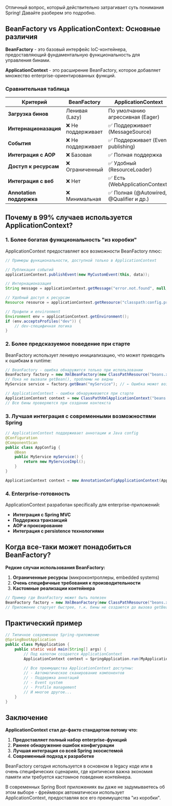 Отличный вопрос, который действительно затрагивает суть понимания Spring! Давайте разберем это подробно.

## BeanFactory vs ApplicationContext: Основные различия

**BeanFactory** - это базовый интерфейс IoC-контейнера, предоставляющий фундаментальную функциональность для управления бинами.

**ApplicationContext** - это расширение BeanFactory, которое добавляет множество enterprise-ориентированных функций.

### Сравнительная таблица

| Критерий | BeanFactory | ApplicationContext |
|----------|-------------|-------------------|
| **Загрузка бинов** | Ленивая (Lazy) | По умолчанию агрессивная (Eager) |
| **Интернационазация** | ❌ Не поддерживает | ✅ Поддерживает (MessageSource) |
| **События** | ❌ Не поддерживает | ✅ Поддерживает (Event publishing) |
| **Интеграция с AOP** | ❌ Базовая | ✅ Полная поддержка |
| **Доступ к ресурсам** | ❌ Ограниченный | ✅ Удобный (ResourceLoader) |
| **Интеграция с веб** | ❌ Нет | ✅ Есть (WebApplicationContext) |
| **Annotation поддержка** | ❌ Минимальная | ✅ Полная (@Autowired, @Qualifier и др.) |

## Почему в 99% случаев используется ApplicationContext?

### 1. **Более богатая функциональность "из коробки"**

ApplicationContext предоставляет все возможности BeanFactory плюс:

```java
// Примеры функциональности, доступной только в ApplicationContext

// Публикация событий
applicationContext.publishEvent(new MyCustomEvent(this, data));

// Интернационазация
String message = applicationContext.getMessage("error.not.found", null, locale);

// Удобный доступ к ресурсам
Resource resource = applicationContext.getResource("classpath:config.properties");

// Профили и environment
Environment env = applicationContext.getEnvironment();
if (env.acceptsProfiles("dev")) {
    // dev-специфичная логика
}
```

### 2. **Более предсказуемое поведение при старте**

BeanFactory использует ленивую инициализацию, что может приводить к ошибкам в runtime:

```java
// BeanFactory - ошибка обнаружится только при использовании
BeanFactory factory = new XmlBeanFactory(new ClassPathResource("beans.xml"));
// Пока не вызвали getBean(), проблемы не видны
MyService service = factory.getBean("myService"); // ← Ошибка может возникнуть здесь

// ApplicationContext - ошибки обнаруживаются при старте
ApplicationContext context = new ClassPathXmlApplicationContext("beans.xml");
// Все бины проверяются при создании контекста
```

### 3. **Лучшая интеграция с современными возможностями Spring**

```java
// ApplicationContext поддерживает аннотации и Java config
@Configuration
@ComponentScan
public class AppConfig {
    @Bean
    public MyService myService() {
        return new MyServiceImpl();
    }
}

ApplicationContext context = new AnnotationConfigApplicationContext(AppConfig.class);
```

### 4. **Enterprise-готовность**

ApplicationContext разработан specifically для enterprise-приложений:

- **Интеграция с Spring MVC**
- **Поддержка транзакций**
- **AOP и проксирование**
- **Интеграция с persistence технологиями**

## Когда все-таки может понадобиться BeanFactory?

**Редкие случаи использования BeanFactory:**

1. **Ограниченные ресурсы** (микроконтроллеры, embedded systems)
2. **Очень специфичные требования к производительности**
3. **Кастомные реализации контейнера**

```java
// Пример где BeanFactory может быть полезен
BeanFactory factory = new XmlBeanFactory(new ClassPathResource("beans.xml"));
// Приложение стартует быстрее, т.к. бины не создаются до вызова getBean()
```

## Практический пример

```java
// Типичное современное Spring-приложение
@SpringBootApplication
public class MyApplication {
    public static void main(String[] args) {
        // Под капотом создается ApplicationContext
        ApplicationContext context = SpringApplication.run(MyApplication.class, args);
        
        // Все преимущества ApplicationContext доступны:
        // - Автоматическое сканирование компонентов
        // - Поддержка аннотаций
        // - Event system
        // - Profile management
        // И многое другое...
    }
}
```

## Заключение

**ApplicationContext стал де-факто стандартом потому что:**

1. **Предоставляет полный набор enterprise-функций**
2. **Раннее обнаружение ошибок конфигурации**
3. **Лучшая интеграция со всей Spring экосистемой**
4. **Современный подход к разработке**

BeanFactory сегодня используется в основном в legacy коде или в очень специфических сценариях, где критически важна экономия памяти или требуется кастомное поведение контейнера.

В современных Spring Boot приложениях вы даже не задумываетесь об этом выборе - фреймворк автоматически использует ApplicationContext, предоставляя все его преимущества "из коробки".